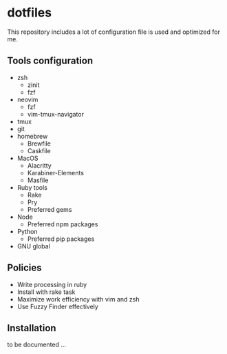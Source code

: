 # dotfiles

This repository includes a lot of configuration file is used and optimized for me.

## Tools configuration

- zsh
  - zinit
  - fzf
- neovim
  - fzf
  - vim-tmux-navigator
- tmux
- git
- homebrew
  - Brewfile
  - Caskfile
- MacOS
  - Alacritty
  - Karabiner-Elements
  - Masfile
- Ruby tools
  - Rake
  - Pry
  - Preferred gems
- Node
  - Preferred npm packages
- Python
  - Preferred pip packages
- GNU global

## Policies

- Write processing in ruby
- Install with rake task
- Maximize work efficiency with vim and zsh
- Use Fuzzy Finder effectively

## Installation

to be documented ...
